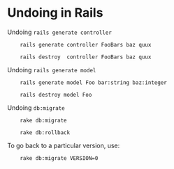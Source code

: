 # Undoing in Rails

Undoing `rails generate controller`

		rails generate controller FooBars baz quux
		
		rails destroy  controller FooBars baz quux
		
Undoing `rails generate model`

		rails generate model Foo bar:string baz:integer
		
		rails destroy model Foo
		
Undoing `db:migrate`

		rake db:migrate
		
		rake db:rollback
		
To go back to a particular version, use:

		rake db:migrate VERSION=0
